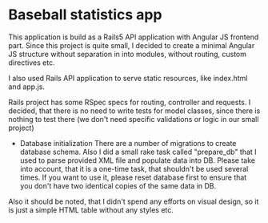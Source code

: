 # Baseball statistics app

This application is build as a Rails5 API application with Angular JS frontend part.
Since this project is quite small, I decided to create a minimal Angular JS structure without separation in into modules, without routing, custom directives etc.

I also used Rails API application to serve static resources, like index.html and app.js.

Rails project has some RSpec specs for routing, controller and requests. 
I decided, that there is no need to write tests for model classes, since there is nothing to test there
(we don't need specific validations or logic in our small project)


* Database initialization
There are a number of migrations to create database schema.
Also I did a small rake task called "prepare_db" that I used to parse provided XML file and populate data into DB.
Please take into account, that it is a one-time task, that shouldn't be used several times.
If you want to use it, please reset database first to ensure that you don't have two identical copies of the same data in DB.
  
Also it should be noted, that I didn't spend any efforts on visual design, so it is just a simple HTML table without any styles etc.
 
 
